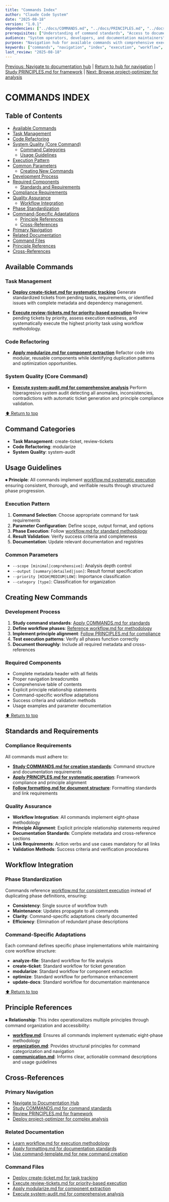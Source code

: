 ```yaml
---
title: "Commands Index"
author: "Claude Code System"
date: "2025-08-18"
version: "1.0.1"
dependencies: ["../docs/COMMANDS.md", "../docs/PRINCIPLES.md", "../docs/components/workflow-phases.md"]
prerequisites: ["Understanding of command standards", "Access to documentation system"]
audience: "System operators, developers, and documentation maintainers"
purpose: "Navigation hub for available commands with comprehensive execution guidance"
keywords: ["commands", "navigation", "index", "execution", "workflow", "systematic"]
last_review: "2025-08-18"
---
```


[Previous: Navigate to documentation hub](../docs/index.md) | [Return to hub for navigation](../docs/index.md) | [Study PRINCIPLES.md for framework](../docs/PRINCIPLES.md) | [Next: Browse project-optimizer for analysis](../agents/project-optimizer.md)

# COMMANDS INDEX

## Table of Contents
  - [Available Commands](#available-commands)
- [Task Management](#task-management)
- [Code Refactoring](#code-refactoring)
- [System Quality (Core Command)](#system-quality-core-command-)
  - [Command Categories](#command-categories)
  - [Usage Guidelines](#usage-guidelines)
- [Execution Pattern](#execution-pattern)
- [Common Parameters](#common-parameters)
  - [Creating New Commands](#creating-new-commands)
- [Development Process](#development-process)
- [Required Components](#required-components)
  - [Standards and Requirements](#standards-and-requirements)
- [Compliance Requirements](#compliance-requirements)
- [Quality Assurance](#quality-assurance)
  - [Workflow Integration](#workflow-integration)
- [Phase Standardization](#phase-standardization)
- [Command-Specific Adaptations](#command-specific-adaptations)
  - [Principle References](#principle-references)
  - [Cross-References](#cross-references)
- [Primary Navigation](#primary-navigation)
- [Related Documentation](#related-documentation)
- [Command Files](#command-files)
- [Principle References](#principle-references)
- [Cross-References](#cross-references)

## Available Commands


### Task Management
- **[Deploy create-ticket.md for systematic tracking](create-ticket.md)**
  Generate standardized tickets from pending tasks, requirements, or identified issues with complete metadata and dependency management.

- **[Execute review-tickets.md for priority-based execution](review-tickets.md)**
  Review pending tickets by priority, assess execution readiness, and systematically execute the highest priority task using workflow methodology.

### Code Refactoring
- **[Apply modularize.md for component extraction](modularize.md)**
  Refactor code into modular, reusable components while identifying duplication patterns and optimization opportunities.

### System Quality (Core Command)
- **[Execute system-audit.md for comprehensive analysis](system-audit.md)**
  Perform hiperagresivo system audit detecting all anomalies, inconsistencies, contradictions with automatic ticket generation and principle compliance validation.



[⬆ Return to top](#commands-index)

## Command Categories

- **Task Management**: create-ticket, review-tickets
- **Code Refactoring**: modularize  
- **System Quality**: system-audit

## Usage Guidelines

⏺ **Principle**:  All commands implement [workflow.md systematic execution](../docs/principles/workflow.md#execution-phases) ensuring consistent, thorough, and verifiable results through structured phase progression.

### Execution Pattern
1. **Command Selection**: Choose appropriate command for task requirements
2. **Parameter Configuration**: Define scope, output format, and options
3. **Phase Execution**: Follow [workflow.md for standard methodology](../docs/principles/workflow.md#eight-phase-methodology)
4. **Result Validation**: Verify success criteria and completeness
5. **Documentation**: Update relevant documentation and registries

### Common Parameters
- `--scope [minimal|comprehensive]`: Analysis depth control
- `--output [summary|detailed|json]`: Result format specification
- `--priority [HIGH|MEDIUM|LOW]`: Importance classification
- `--category [type]`: Classification for organization

## Creating New Commands

### Development Process
1. **Study command standards**: [Apply COMMANDS.md for standards](../docs/COMMANDS.md)
2. **Define workflow phases**: [Reference workflow.md for methodology](../docs/principles/workflow.md#eight-phase-methodology)
3. **Implement principle alignment**: [Follow PRINCIPLES.md for compliance](../docs/PRINCIPLES.md)
4. **Test execution patterns**: Verify all phases function correctly
5. **Document thoroughly**: Include all required metadata and cross-references

### Required Components
- Complete metadata header with all fields
- Proper navigation breadcrumbs
- Comprehensive table of contents
- Explicit principle relationship statements
- Command-specific workflow adaptations
- Success criteria and validation methods
- Usage examples and parameter documentation

[⬆ Return to top](#commands-index)

## Standards and Requirements

### Compliance Requirements
All commands must adhere to:
- **[Study COMMANDS.md for creation standards](../docs/COMMANDS.md)**: Command structure and documentation requirements
- **[Apply PRINCIPLES.md for systematic operation](../docs/PRINCIPLES.md)**: Framework compliance and principle alignment
- **[Follow formatting.md for document structure](../docs/principles/formatting.md)**: Formatting standards and link requirements

### Quality Assurance
- **Workflow Integration**: All commands implement eight-phase methodology
- **Principle Alignment**: Explicit principle relationship statements required
- **Documentation Standards**: Complete metadata and cross-reference sections
- **Link Requirements**: Action verbs and use cases mandatory for all links
- **Validation Methods**: Success criteria and verification procedures

## Workflow Integration

### Phase Standardization
Commands reference [workflow.md for consistent execution](../docs/principles/workflow.md#eight-phase-methodology) instead of duplicating phase definitions, ensuring:
- **Consistency**: Single source of workflow truth
- **Maintenance**: Updates propagate to all commands
- **Clarity**: Command-specific adaptations clearly documented
- **Efficiency**: Elimination of redundant phase descriptions

### Command-Specific Adaptations
Each command defines specific phase implementations while maintaining core workflow structure:
- **analyze-file**: Standard workflow for file analysis
- **create-ticket**: Standard workflow for ticket generation
- **modularize**: Standard workflow for component extraction
- **optimize**: Standard workflow for performance enhancement
- **update-docs**: Standard workflow for documentation maintenance

[⬆ Return to top](#commands-index)

## Principle References

⏺ **Relationship**: This index operationalizes multiple principles through command organization and accessibility:
- **[workflow.md](../docs/principles/workflow.md)**: Ensures all commands implement systematic eight-phase methodology
- **[organization.md](../docs/principles/organization.md)**: Provides structural principles for command categorization and navigation
- **[communication.md](../docs/principles/communication.md)**: Informs clear, actionable command descriptions and usage guidelines

## Cross-References

### Primary Navigation
- [Navigate to Documentation Hub](../docs/index.md)
- [Study COMMANDS.md for command standards](../docs/COMMANDS.md)
- [Review PRINCIPLES.md for framework](../docs/PRINCIPLES.md)
- [Deploy project-optimizer for complex analysis](../agents/project-optimizer.md)

### Related Documentation
- [Learn workflow.md for execution methodology](../docs/principles/workflow.md)
- [Apply formatting.md for documentation standards](../docs/principles/formatting.md)
- [Use command-template.md for new command creation](../docs/templates/command-template.md)

### Command Files
- [Deploy create-ticket.md for task tracking](create-ticket.md)
- [Execute review-tickets.md for priority-based execution](review-tickets.md)
- [Apply modularize.md for component extraction](modularize.md)
- [Execute system-audit.md for comprehensive analysis](system-audit.md)

